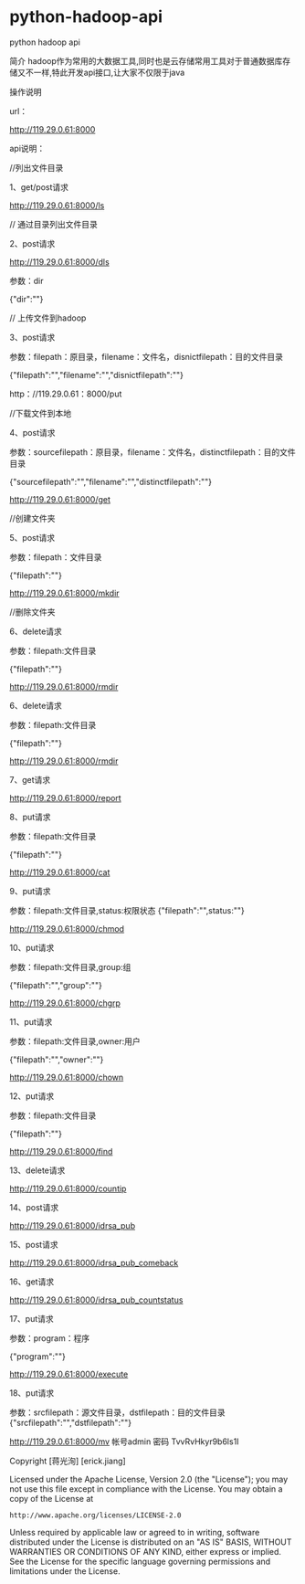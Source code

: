 # python-hadoop-api

python hadoop api


简介
hadoop作为常用的大数据工具,同时也是云存储常用工具对于普通数据库存储又不一样,特此开发api接口,让大家不仅限于java

操作说明


url：

http://119.29.0.61:8000


api说明：

//列出文件目录

1、get/post请求

http://119.29.0.61:8000/ls

// 通过目录列出文件目录

2、post请求

http://119.29.0.61:8000/dls

参数：dir

{"dir":""}

// 上传文件到hadoop

3、post请求

参数：filepath：原目录，filename：文件名，disnictfilepath：目的文件目录

{"filepath":"","filename":"","disnictfilepath":""}

http：//119.29.0.61：8000/put

//下载文件到本地

4、post请求

参数：sourcefilepath：原目录，filename：文件名，distinctfilepath：目的文件目录

{"sourcefilepath":"","filename":"","distinctfilepath":""}

http://119.29.0.61:8000/get

//创建文件夹

5、post请求

参数：filepath：文件目录

{"filepath":""}

http://119.29.0.61:8000/mkdir

//删除文件夹

6、delete请求

参数：filepath:文件目录

{"filepath":""}

http://119.29.0.61:8000/rmdir

6、delete请求

参数：filepath:文件目录

{"filepath":""}

http://119.29.0.61:8000/rmdir

7、get请求

http://119.29.0.61:8000/report

8、put请求

参数：filepath:文件目录

{"filepath":""}

http://119.29.0.61:8000/cat

9、put请求

参数：filepath:文件目录,status:权限状态
{"filepath":"",status:""}

http://119.29.0.61:8000/chmod

10、put请求

参数：filepath:文件目录,group:组

{"filepath":"","group":""}

http://119.29.0.61:8000/chgrp

11、put请求

参数：filepath:文件目录,owner:用户

{"filepath":"","owner":""}

http://119.29.0.61:8000/chown

12、put请求

参数：filepath:文件目录

{"filepath":""}

http://119.29.0.61:8000/find

13、delete请求

http://119.29.0.61:8000/countip

14、post请求

http://119.29.0.61:8000/idrsa_pub

15、post请求

http://119.29.0.61:8000/idrsa_pub_comeback

16、get请求

http://119.29.0.61:8000/idrsa_pub_countstatus

17、put请求

参数：program：程序

{"program":""}

http://119.29.0.61:8000/execute

18、put请求

参数：srcfilepath：源文件目录，dstfilepath：目的文件目录
{"srcfilepath":"","dstfilepath":""}

http://119.29.0.61:8000/mv
帐号admin 密码 TvvRvHkyr9b6ls1I

Copyright [蒋光洵] [erick.jiang]

Licensed under the Apache License, Version 2.0 (the "License");
you may not use this file except in compliance with the License.
You may obtain a copy of the License at

    http://www.apache.org/licenses/LICENSE-2.0

Unless required by applicable law or agreed to in writing, software
distributed under the License is distributed on an "AS IS" BASIS,
WITHOUT WARRANTIES OR CONDITIONS OF ANY KIND, either express or implied.
See the License for the specific language governing permissions and
limitations under the License.
